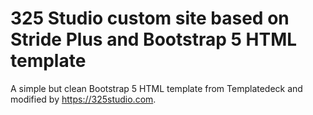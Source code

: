 # 325 Studio custom site based on Stride Plus and Bootstrap 5 HTML template
A simple but clean Bootstrap 5 HTML template from Templatedeck and modified by https://325studio.com.
